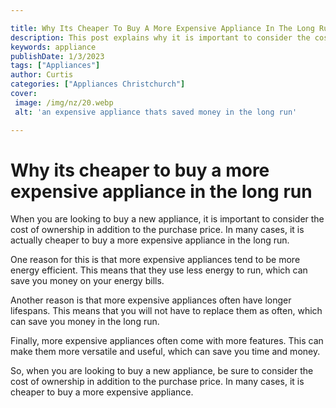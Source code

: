 ```yaml
---

title: Why Its Cheaper To Buy A More Expensive Appliance In The Long Run
description: This post explains why it is important to consider the cost of ownership when buying a new appliance, and encourages readers to learn more about why this is often the smarter choice.
keywords: appliance
publishDate: 1/3/2023
tags: ["Appliances"]
author: Curtis
categories: ["Appliances Christchurch"]
cover: 
 image: /img/nz/20.webp
 alt: 'an expensive appliance thats saved money in the long run'

---
```


# Why its cheaper to buy a more expensive appliance in the long run

When you are looking to buy a new appliance, it is important to consider the cost of ownership in addition to the purchase price. In many cases, it is actually cheaper to buy a more expensive appliance in the long run.

One reason for this is that more expensive appliances tend to be more energy efficient. This means that they use less energy to run, which can save you money on your energy bills.

Another reason is that more expensive appliances often have longer lifespans. This means that you will not have to replace them as often, which can save you money in the long run.

Finally, more expensive appliances often come with more features. This can make them more versatile and useful, which can save you time and money.

So, when you are looking to buy a new appliance, be sure to consider the cost of ownership in addition to the purchase price. In many cases, it is cheaper to buy a more expensive appliance.